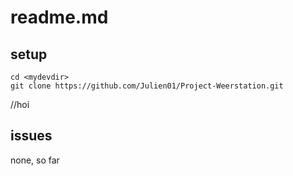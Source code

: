 # readme.md


## setup
``` shell
cd <mydevdir>
git clone https://github.com/Julien01/Project-Weerstation.git
```
//hoi

## issues

none, so far




